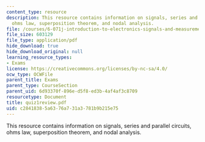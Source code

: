```yaml
---
content_type: resource
description: This resource contains information on signals, series and parallel circuits,
  ohms law, superposition theorem, and nodal analysis.
file: /courses/6-071j-introduction-to-electronics-signals-and-measurement-spring-2006/c28418385a6376a731a3781b9b215e75_quiz1review.pdf
file_size: 603129
file_type: application/pdf
hide_download: true
hide_download_original: null
learning_resource_types:
- Exams
license: https://creativecommons.org/licenses/by-nc-sa/4.0/
ocw_type: OCWFile
parent_title: Exams
parent_type: CourseSection
parent_uid: 6d93370f-896e-d5f8-ed3b-4af4af3c8709
resourcetype: Document
title: quiz1review.pdf
uid: c2841838-5a63-76a7-31a3-781b9b215e75
---
```

This resource contains information on signals, series and parallel circuits, ohms law, superposition theorem, and nodal analysis.
